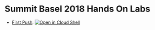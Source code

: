 # Summit Basel 2018 Hands On Labs

- [First Push](https://github.com/cloudfoundry/summit-hands-on-labs/tree/master/basel-2018/first-push): [![Open in Cloud Shell](http://gstatic.com/cloudssh/images/open-btn.svg)](https://console.cloud.google.com/cloudshell/editor?cloudshell_git_repo=https%3A%2F%2Fgithub.com%2Fcloudfoundry%2Fsummit-hands-on-labs&cloudshell_open_in_editor=first-push-app%2FREADME.md&cloudshell_working_dir=basel-2018%2Ffirst-push&cloudshell_tutorial=README.md)

